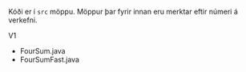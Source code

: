 Kóði er í `src` möppu. Möppur þar fyrir innan eru merktar
eftir númeri á verkefni.

V1
- FourSum.java
- FourSumFast.java

